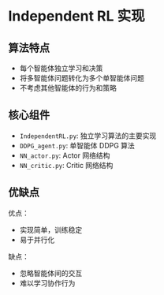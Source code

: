 # Independent RL 实现

## 算法特点
- 每个智能体独立学习和决策
- 将多智能体问题转化为多个单智能体问题
- 不考虑其他智能体的行为和策略

## 核心组件
- `IndependentRL.py`: 独立学习算法的主要实现
- `DDPG_agent.py`: 单智能体 DDPG 算法
- `NN_actor.py`: Actor 网络结构
- `NN_critic.py`: Critic 网络结构

## 优缺点
优点：
- 实现简单，训练稳定
- 易于并行化

缺点：
- 忽略智能体间的交互
- 难以学习协作行为